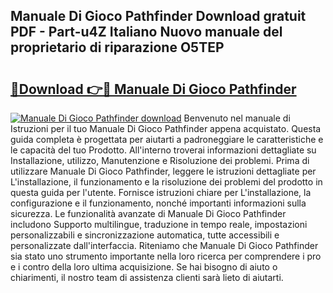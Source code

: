 ## Manuale Di Gioco Pathfinder Download gratuit PDF - Part-u4Z Italiano Nuovo manuale del proprietario di riparazione O5TEP

# <h2><a href="http://dfekr1f.blite.top/?on=Manuale+Di+Gioco+Pathfinder">🔗Download 👉🔴 Manuale Di Gioco Pathfinder</a></h2>

[![Manuale Di Gioco Pathfinder download](https://i.imgur.com/lujVjoI.png)](http://dfekr1f.blite.top/?on=Manuale+Di+Gioco+Pathfinder)
Benvenuto nel manuale di Istruzioni per il tuo Manuale Di Gioco Pathfinder appena acquistato. Questa guida completa è progettata per aiutarti a padroneggiare le caratteristiche e le capacità del tuo Prodotto. All'interno troverai informazioni dettagliate su Installazione, utilizzo, Manutenzione e Risoluzione dei problemi. Prima di utilizzare Manuale Di Gioco Pathfinder, leggere le istruzioni dettagliate per L'installazione, il funzionamento e la risoluzione dei problemi del prodotto in questa guida per l'utente. Fornisce istruzioni chiare per L'installazione, la configurazione e il funzionamento, nonché importanti informazioni sulla sicurezza. Le funzionalità avanzate di Manuale Di Gioco Pathfinder includono Supporto multilingue, traduzione in tempo reale, impostazioni personalizzabili e sincronizzazione automatica, tutte accessibili e personalizzate dall'interfaccia. Riteniamo che Manuale Di Gioco Pathfinder sia stato uno strumento importante nella loro ricerca per comprendere i pro e i contro della loro ultima acquisizione. Se hai bisogno di aiuto o chiarimenti, il nostro team di assistenza clienti sarà lieto di aiutarti.
